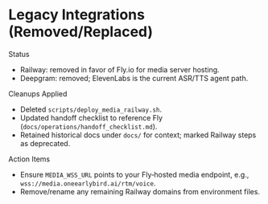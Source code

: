 # Legacy Integrations (Removed/Replaced)

Status
- Railway: removed in favor of Fly.io for media server hosting.
- Deepgram: removed; ElevenLabs is the current ASR/TTS agent path.

Cleanups Applied
- Deleted `scripts/deploy_media_railway.sh`.
- Updated handoff checklist to reference Fly (`docs/operations/handoff_checklist.md`).
- Retained historical docs under `docs/` for context; marked Railway steps as deprecated.

Action Items
- Ensure `MEDIA_WSS_URL` points to your Fly‑hosted media endpoint, e.g., `wss://media.oneearlybird.ai/rtm/voice`.
- Remove/rename any remaining Railway domains from environment files.


